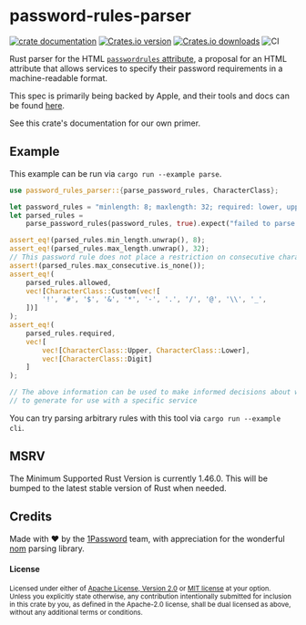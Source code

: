 # password-rules-parser

[![crate documentation](https://docs.rs/password-rules-parser/badge.svg)](https://docs.rs/password-rules-parser)
[![Crates.io version](https://img.shields.io/crates/v/password-rules-parser.svg)](https://crates.io/crates/password-rules-parser)
[![Crates.io downloads](https://img.shields.io/crates/d/password-rules-parser.svg)](https://crates.io/crates/password-rules-parser)
![CI](https://github.com/1Password/password-rules-parser/workflows/CI/badge.svg)

Rust parser for the HTML [`passwordrules` attribute](https://github.com/whatwg/html/issues/3518), a proposal for an HTML attribute that allows services to specify their password requirements in a machine-readable format.

This spec is primarily being backed by Apple, and their tools and docs can be found [here](https://developer.apple.com/password-rules/).

See this crate's documentation for our own primer.

## Example

This example can be run via `cargo run --example parse`.

```rust
use password_rules_parser::{parse_password_rules, CharacterClass};

let password_rules = "minlength: 8; maxlength: 32; required: lower, upper; required: digit; allowed: [-_./\\@$*&!#];";
let parsed_rules =
    parse_password_rules(password_rules, true).expect("failed to parse password rules");

assert_eq!(parsed_rules.min_length.unwrap(), 8);
assert_eq!(parsed_rules.max_length.unwrap(), 32);
// This password rule does not place a restriction on consecutive characters
assert!(parsed_rules.max_consecutive.is_none());
assert_eq!(
    parsed_rules.allowed,
    vec![CharacterClass::Custom(vec![
        '!', '#', '$', '&', '*', '-', '.', '/', '@', '\\', '_',
    ])]
);
assert_eq!(
    parsed_rules.required,
    vec![
        vec![CharacterClass::Upper, CharacterClass::Lower],
        vec![CharacterClass::Digit]
    ]
);

// The above information can be used to make informed decisions about what password
// to generate for use with a specific service
```

You can try parsing arbitrary rules with this tool via `cargo run --example cli`.

## MSRV

The Minimum Supported Rust Version is currently 1.46.0. This will be bumped to the latest stable version of Rust when needed.

## Credits

Made with ❤️ by the [1Password](https://1password.com/) team, with appreciation for the wonderful [nom](https://github.com/Geal/nom) parsing library.

#### License

<sup>
Licensed under either of <a href="LICENSE-APACHE">Apache License, Version
2.0</a> or <a href="LICENSE-MIT">MIT license</a> at your option.
</sup>

<br>

<sub>
Unless you explicitly state otherwise, any contribution intentionally submitted
for inclusion in this crate by you, as defined in the Apache-2.0 license, shall
be dual licensed as above, without any additional terms or conditions.
</sub>
